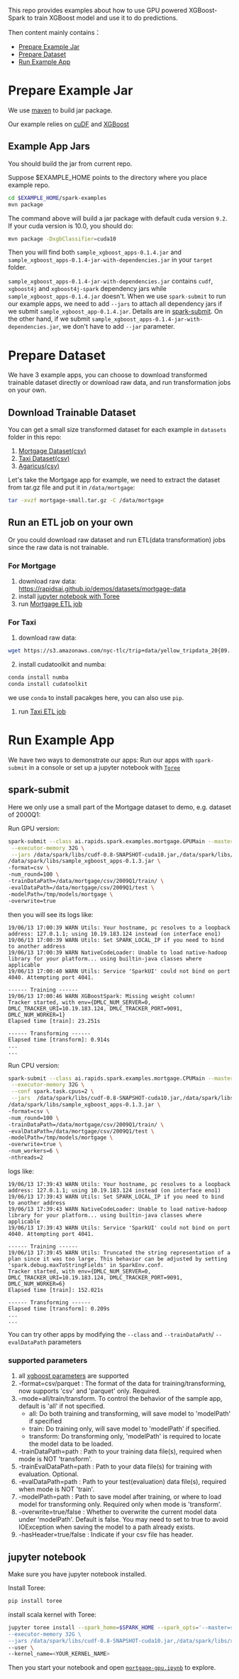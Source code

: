 This repo provides examples about how to use GPU powered XGBoost-Spark to train XGBoost model and use it to do predictions. 

Then content mainly contains：

  * [Prepare Example Jar](#Prepare-Example-Jar)
  * [Prepare Dataset](#Prepare-Dataset)
  * [Run Example App](#Run-Example-App)


# Prepare Example Jar
We use [maven](https://maven.apache.org/) to build jar package.

Our example relies on [cuDF](https://github.com/rapidsai/cudf) and [XGBoost](https://github.com/rapidsai/xgboost)


## Example App Jars
You should build the jar from current repo.

Suppose $EXAMPLE_HOME points to the directory where you place example repo.

```bash
cd $EXAMPLE_HOME/spark-examples
mvn package 
```
The command above will build a jar package with default cuda version `9.2`. If your cuda version is 10.0, you should do:

```bash
mvn package -DxgbClassifier=cuda10
```

Then you will find both `sample_xgboost_apps-0.1.4.jar` and `sample_xgboost_apps-0.1.4-jar-with-dependencies.jar` in your `target` folder.

`sample_xgboost_apps-0.1.4-jar-with-dependencies.jar` contains `cudf`, `xgboost4j` and `xgboost4j-spark` dependency jars while `sample_xgboost_apps-0.1.4.jar` doesn't. When we use `spark-submit` to run our example apps, we need to add `--jars` to attach all dependency jars if we submit `sample_xgboost_app-0.1.4.jar`. Details are in [spark-submit](#spark-submit). On the other hand, if we submit `sample_xgboost_apps-0.1.4-jar-with-dependencies.jar`, we don't have to add `--jar` parameter.

# Prepare Dataset

We have 3 example apps, you can choose to download transformed trainable dataset directly or download raw data, and run transformation jobs on your own.

## Download Trainable Dataset

You can get a small size transformed dataset for each example in `datasets` folder in this repo: 

1. [Mortgage Dataset(csv)](https://github.com/rapidsai/spark-examples/blob/master/datasets/mortgage-small.tar.gz?raw=true)
2. [Taxi Dataset(csv)](https://github.com/rapidsai/spark-examples/blob/master/datasets/taxi-small.tar.gz?raw=true)
3. [Agaricus(csv)](https://github.com/rapidsai/spark-examples/blob/master/datasets/agaricus.tar.gz?raw=true)


Let's take the Mortgage app for example, we need to extract the dataset from tar.gz file and put it in `/data/mortgage`:

```bash
tar -xvzf mortgage-small.tar.gz -C /data/mortgage
```

## Run an ETL job on your own
Or you could download raw dataset and run ETL(data transformation) jobs since the raw data is not trainable.

### For Mortgage
1. download raw data: https://rapidsai.github.io/demos/datasets/mortgage-data
2. install [jupyter notebook with Toree](#jupyternotebook)
3. run [Mortgage ETL job](https://github.com/rapidsai/spark-examples/xgboost/notebook/ETL/MortgageETL.ipynb)

### For Taxi
1. download raw data:
```bash
wget https://s3.amazonaws.com/nyc-tlc/trip+data/yellow_tripdata_20{09..16}-{01..12}.csv
```
2. install cudatoolkit and numba:
```bash
conda install numba
conda install cudatoolkit
```
we use `conda` to install pacakges here, you can also use `pip`.

1. run [Taxi ETL job](https://github.com/rapidsai/spark-examples/xgboost/notebook/ETL/Taxi_ETL.ipynb)


# Run Example App

We have two ways to demonstrate our apps: Run our apps with `spark-submit` in a console or set up a jupyter notebook with [`Toree`](https://toree.apache.org/)

## spark-submit
Here we only use a small part of the Mortgage dataset to demo, e.g. dataset of 2000Q1:

Run GPU version:
```bash
spark-submit --class ai.rapids.spark.examples.mortgage.GPUMain --master spark://$HOSTNAME:7077 \
 --executor-memory 32G \
 --jars /data/spark/libs/cudf-0.8-SNAPSHOT-cuda10.jar,/data/spark/libs/xgboost4j-0.90-SNAPSHOT.jar,/data/spark/libs/xgboost4j-spark-0.90-SNAPSHOT.jar \
/data/spark/libs/sample_xgboost_apps-0.1.3.jar \
-format=csv \
-num_round=100 \
-trainDataPath=/data/mortgage/csv/2009Q1/train/ \
-evalDataPath=/data/mortgage/csv/2009Q1/test \
-modelPath=/tmp/models/mortgage \
-overwrite=true
```

then you will see its logs like:

```console
19/06/13 17:00:39 WARN Utils: Your hostname, pc resolves to a loopback address: 127.0.1.1; using 10.19.183.124 instead (on interface eno1)
19/06/13 17:00:39 WARN Utils: Set SPARK_LOCAL_IP if you need to bind to another address
19/06/13 17:00:39 WARN NativeCodeLoader: Unable to load native-hadoop library for your platform... using builtin-java classes where applicable
19/06/13 17:00:40 WARN Utils: Service 'SparkUI' could not bind on port 4040. Attempting port 4041.

------ Training ------
19/06/13 17:00:46 WARN XGBoostSpark: Missing weight column!
Tracker started, with env={DMLC_NUM_SERVER=0, DMLC_TRACKER_URI=10.19.183.124, DMLC_TRACKER_PORT=9091, DMLC_NUM_WORKER=1}
Elapsed time [train]: 23.251s

------ Transforming ------
Elapsed time [transform]: 0.914s
...
...
```

Run CPU version:

```bash
spark-submit --class ai.rapids.spark.examples.mortgage.CPUMain --master spark://$HOSTNAME:7077 \
 --executor-memory 32G \
 --conf spark.task.cpus=2 \
 --jars  /data/spark/libs/cudf-0.8-SNAPSHOT-cuda10.jar,/data/spark/libs/xgboost4j-0.90-SNAPSHOT.jar,/data/spark/libs/xgboost4j-spark-0.90-SNAPSHOT.jar \
/data/spark/libs/sample_xgboost_apps-0.1.3.jar \
-format=csv \
-num_round=100 \
-trainDataPath=/data/mortgage/csv/2009Q1/train/ \
-evalDataPath=/data/mortgage/csv/2009Q1/test \
-modelPath=/tmp/models/mortgage \
-overwrite=true \
-num_workers=6 \
-nthreads=2

```

logs like:

```console
19/06/13 17:39:43 WARN Utils: Your hostname, pc resolves to a loopback address: 127.0.1.1; using 10.19.183.124 instead (on interface eno1)
19/06/13 17:39:43 WARN Utils: Set SPARK_LOCAL_IP if you need to bind to another address
19/06/13 17:39:43 WARN NativeCodeLoader: Unable to load native-hadoop library for your platform... using builtin-java classes where applicable
19/06/13 17:39:43 WARN Utils: Service 'SparkUI' could not bind on port 4040. Attempting port 4041.

------ Training ------
19/06/13 17:39:45 WARN Utils: Truncated the string representation of a plan since it was too large. This behavior can be adjusted by setting 'spark.debug.maxToStringFields' in SparkEnv.conf.
Tracker started, with env={DMLC_NUM_SERVER=0, DMLC_TRACKER_URI=10.19.183.124, DMLC_TRACKER_PORT=9091, DMLC_NUM_WORKER=6}
Elapsed time [train]: 152.021s

------ Transforming ------
Elapsed time [transform]: 0.209s
...
...
```

You can try other apps by modifying the `--class` and `--trainDataPath`/ `--evalDataPath` parameters


### supported parameters
1. all [xgboost parameters](https://xgboost.readthedocs.io/en/latest/parameter.html) are supported
2. -format=csv/parquet : The format of the data for training/transforming, now supports 'csv' and 'parquet' only. Required.
3. -mode=all/train/transform. To control the behavior of the sample app, default is 'all' if not specified.
   * all: Do both training and transforming, will save model to 'modelPath' if specified
   * train: Do training only, will save model to 'modelPath' if specified.
   * transform: Do transforming only, 'modelPath' is required to locate the model data to be loaded.
4. -trainDataPath=path : Path to your training data file(s), required when mode is NOT 'transform'.
5. -trainEvalDataPath=path : Path to your data file(s) for training with evaluation. Optional.
6. -evalDataPath=path : Path to your test(evaluation) data file(s), required when mode is NOT 'train'.
7. -modelPath=path : Path to save model after training, or where to load model for transforming only. Required only when mode is 'transform'.
8. -overwrite=true/false : Whether to overwrite the current model data under 'modelPath'. Default is false. You may need to set to true to avoid IOException when saving the model to a path already exists.
9. -hasHeader=true/false : Indicate if your csv file has header.


## <a name="jupyternotebook"></a> jupyter notebook

Make sure you have jupyter notebook installed.

Install Toree:
```bash
pip install toree
```

install scala kernel with Toree:
```bash
jupyter toree install --spark_home=$SPARK_HOME --spark_opts='--master=spark://<YOUR_IP:PORT> \
--executor-memory 32G \
--jars /data/spark/libs/cudf-0.8-SNAPSHOT-cuda10.jar,/data/spark/libs/xgboost4j-0.90-SNAPSHOT.jar,/data/spark/libs/xgboost4j-spark-0.90-SNAPSHOT.jar' \
--user \
--kernel_name=<YOUR_KERNEL_NAME>

```

Then you start your notebook and open [`mortgage-gpu.ipynb`](https://github.com/rapidsai/spark-examples/xgboost/notebook/mortgage-gpu.ipynb) to explore.
